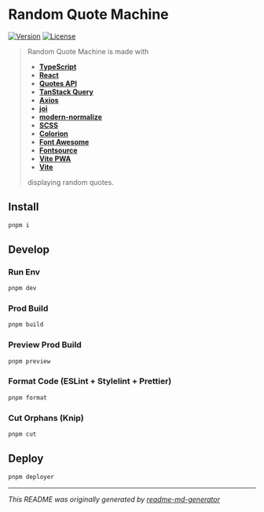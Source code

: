 # Random Quote Machine
[![Version](https://img.shields.io/badge/dynamic/json?url=https://raw.githubusercontent.com/eldarlrd/random-quote-machine/main/package.json&query=version&logo=git-extensions&label=version&labelColor=475569&color=0284c7)](https://github.com/eldarlrd/random-quote-machine/blob/main/package.json)
[![License](https://img.shields.io/badge/dynamic/json?url=https://raw.githubusercontent.com/eldarlrd/random-quote-machine/main/package.json&query=license&logo=open-source-initiative&logoColor=fff&label=license&labelColor=475569&color=c026d3)](https://github.com/eldarlrd/random-quote-machine/blob/main/LICENSE)

> Random Quote Machine is made with
> - **[TypeScript](https://typescriptlang.org)**
> - **[React](https://react.dev)**
> - **[Quotes API](https://api-ninjas.com/api/quotes)**
> - **[TanStack Query](https://tanstack.com/query)**
> - **[Axios](https://axios-http.com)**
> - **[joi](https://joi.dev)**
> - **[modern-normalize](https://github.com/sindresorhus/modern-normalize)**
> - **[SCSS](https://sass-lang.com)**
> - **[Colorion](https://2colors.colorion.co)**
> - **[Font Awesome](https://fontawesome.com)**
> - **[Fontsource](https://fontsource.org)**
> - **[Vite PWA](https://vite-pwa-org.netlify.app)**
> - **[Vite](https://vite.dev)**
>
> displaying random quotes.

## Install
```sh
pnpm i
```
## Develop
### Run Env
```sh
pnpm dev
```
### Prod Build
```sh
pnpm build
```
### Preview Prod Build
```sh
pnpm preview
```
### Format Code (ESLint + Stylelint + Prettier)
```sh
pnpm format
```
### Cut Orphans (Knip)
```sh
pnpm cut
```
## Deploy
```sh
pnpm deployer
```
***
*This README was originally generated by [readme-md-generator](https://github.com/kefranabg/readme-md-generator)*

